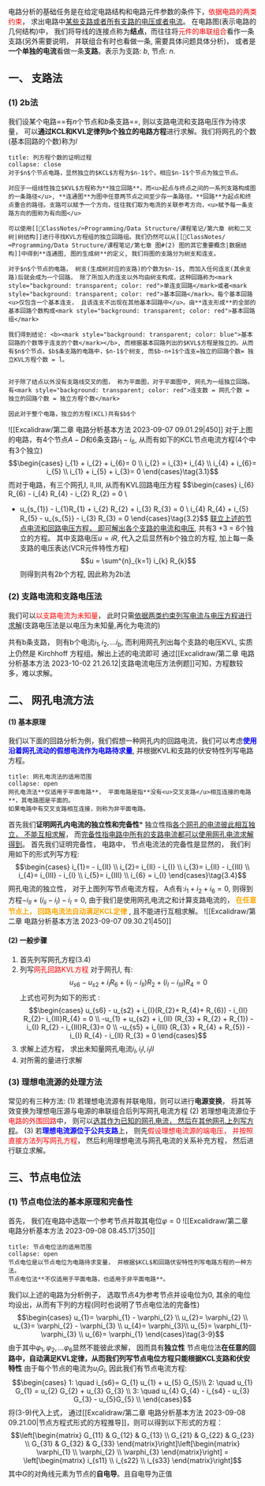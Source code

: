 电路分析的基础任务是在给定电路结构和电路元件参数的条件下，<mark style="background: transparent; color: red">依据电路的两类约束</mark>， 求出电路中<u>某些支路或者所有支路的电压或者电流</u>。
在电路图(表示电路的几何结构)中， 我们将导线的连接点称为**结点**，而往往将<mark style="background: transparent; color: red">元件的串联组合</mark>看作一条支路(另外需要说明， 并联组合有时也看做一条, 需要具体问题具体分析)， 或者是**一个单独的电流**看做一条**支路**。表示为支路: $b$, 节点: $n$. 
## 一、 支路法
### (1) 2b法 
我们设某个电路==有$n$个节点和$b$条支路==, 则以支路电流和支路电压作为待求量， 可以**通过KCL和KVL定律列b个独立的电路方程**进行求解。我们将网孔的个数(基本回路的个数)称为$l$ 
`````ad-important
title: 列方程个数的证明过程
collapse: close
对于$n$个节点电路，显然独立的$KCL$方程为$n-1$个。相应$n-1$个节点为独立节点。

对应于一组线性独立$KVL$方程称为**独立回路**，而<u>起点与终点之间的一系列支路构成图的一条路径</u>, **连通图**为图中任意两节点之间至少存一条路径。**回路**为起点和终点重合的路径。支路可以赋予一个方向，往往我们取为电流的关联参考方向，<u>赋予每一条支路方向的图称为有向图</u>

可以使用[[📘ClassNotes/⌨️Programming/Data Structure/课程笔记/第六章 树和二叉树|树结构]]进行寻找KVL方程组的独立回路组。我们仍然可以从[[📘ClassNotes/⌨️Programming/Data Structure/课程笔记/第七章 图#(2) 图的其它重要概念|数据结构]]中得到**连通图, 图的生成树**的定义, 我们将图的支路分为树支和连支。 

对于$n$个节点的电路， 树支(生成树对应的支路)的个数为$n-1$, 而加入任何连支(其余支路)后就会成为一个回路， 除了所加入的连支以外均由树支构成，这种回路称为<mark style="background: transparent; color: red">单连支回路</mark>或者<mark style="background: transparent; color: red">基本回路</mark>。每个基本回路<u>仅包含一个基本连支， 且该连支不出现在其他基本回路中</u>。由**连支形成**的全部的基本回路个数构成<mark style="background: transparent; color: red">基本回路组</mark>

我们得到结论: <b><mark style="background: transparent; color: blue">基本回路的个数等于连支的个数</mark></b>, 而根据基本回路列出的$KVL$方程是独立的。从而有$n$个节点，$b$条支路的电路中，$n-1$个树支, 而$b-n+1$个连支=独立的回路个数= 独立KVL方程个数 = l。


对于除了结点以外没有支路线交叉的图， 称为平面图，对于平面图中, 网孔为一组独立回路。有<mark style="background: transparent; color: red">连支数 = 网孔个数 = 独立的回路个数 = 独立方程个数</mark>

因此对于整个电路，独立的方程(KCL)共有$b$个
`````
![[Excalidraw/第二章 电路分析基本方法 2023-09-07 09.01.29|450]]
对于上图的电路，有4个节点$A -  D$和6条支路$i_1 - i_6$, 从而有如下的KCL节点电流方程(4个中有3个独立)
$$\begin{cases}
i_{1} + i_{2} + i_{6}= 0 \\ i_{2} = i_{3}+ i_{4} \\
i_{4} + i_{6}= i_{5}  \\
i_{1} + i_{5} + i_{3}= 0
\end{cases}\tag{3.1}$$
而对于电路，有三个网孔I, II,III, 从而有KVL回路电压方程
$$\begin{cases}
i_{6} R_{6} - i_{4} R_{4} - i_{2} R_{2} = 0  \\
- u_{s_{1}} - i_{1}R_{1} + i_{2} R_{2} + i_{3} R_{3} = 0 \\
i_{4} R_{4} + i_{5} R_{5} - u_{s_{5}} - i_{3} R_{3} = 0 
\end{cases}\tag{3.2}$$
<u>联立上述的节点电流和回路电压方程， 即可解出各个支路的电流和电压</u>, 共有3 +3 = 6个独立的方程。
其中支路电压$u = iR$, 代入之后显然有$b$个独立的方程, 加上每一条支路的电压表达(VCR元件特性方程)
$$u = \sum^{n}_{k=1} i_{k} R_{k}$$
则得到共有$2b$个方程, 因此称为2b法

### (2) 支路电流和支路电压法
我们可以<mark style="background: transparent; color: red">以支路电流为未知量</mark>， 此时只需<u>依据两类约束列写电流与电压方程进行求解</u>(支路电压法是以电压为未知量,再化为电流的)

共有b条支路， 则有b个电流$i_1, i_2, \dots i_b$, 而利用网孔列出每个支路的电压KVL, 实质上仍然是 Kirchhoff 方程组。解出上述的电流即可
通过[[Excalidraw/第二章 电路分析基本方法 2023-10-02 21.26.12|支路电流电压方法例题]]可知，方程数较多，难以求解。

## 二、 网孔电流方法
#### (1) 基本原理
我们以下面的回路分析为例，我们假想一种网孔内的回路电流，我们可以考虑<b><mark style="background: transparent; color: blue">使用沿着网孔流动的假想电流作为电路待求量</mark></b>, 并根据KVL和支路的伏安特性列写电路方程。

`````ad-caution 
title: 网孔电流法的适用范围
collapse: open
网孔电流法**仅适用于平面电路**， 平面电路是指**没有<u>交叉支路</u>相互连接的电路**，其电路图是平面的。
如果电路中有交叉支路相互连接，则称为非平面电路。
`````

首先我们**证明网孔内电流的独立性和完备性***
独立性指<u>各个网孔的电流彼此相互独立， 不能互相求解</u>， 而<u>完备性指电路中所有的支路电流都可以使用网孔电流求解得到</u>。
首先我们证明完备性， 电路中， 节点电流法的完备性是显然的， 我们利用如下的形式列写方程:
$$\begin{cases}
i_{1}= - i_{II} \\ i_{2}= i_{II} - i_{I}  \\
i_{3}= i_{II} - i_{III}  \\
i_{4}= i_{III} - i_{I}  \\
i_{5}= i_{III}  \\
i_{6} = i_{I} 
\end{cases}\tag{3.4}$$
网孔电流的独立性， 对于上图列写节点电流方程， A点有:$i_1 + i_2  +i_{6}= 0$, 则得到方程$-i_{II} + (i_{ii} - i_{I}) - i_{I} = 0$, 由于我们是使用网孔电流之和计算支路电流的， <b><mark style="background: transparent; color: orange">在任意节点上， 回路电流法自动满足KCL定律</mark></b> , 且不能进行互相求解。
![[Excalidraw/第二章 电路分析基本方法 2023-09-07 09.30.21|450]]
#### (2) 一般步骤
1. 首先列写网孔方程(3.4)
2. 列写<mark style="background: transparent; color: red">网孔回路KVL方程</mark>
对于网孔I, 有:
$$u_{s6} - u_{s2} + i_{I} R_{6} + (i_{I} - i_{II})R_{2} + (i_{I}- i_{III})R_{4} = 0$$
上式也可列为如下的形式 :
$$\begin{cases} 
u_{s6} - u_{s2} + i_{I}(R_{2}+ R_{4}+ R_{6}) - i_{II} R_{2}- i_{III}R_{4} = 0 \\
-u_{1} + u_{s2} + i_{II} (R_{3} + R_{2} + R_{1}) - i_{I} R_{2} - i_{III}R_{3}= 0  \\
-u_{s5} + i_{III} (R_{3} + R_{4} + R_{5}) - i_{I} R_{4} - i_{II} R_{3} = 0
\end{cases}$$
3. 求解上述方程， 求出未知量网孔电流$i_I, i_II, i_III$
4. 对所需的量进行求解

### (3) 理想电流源的处理方法
常见的有三种方法: 
(1) 若理想电流源有并联电阻，则可以进行**电源变换**， 将其等效变换为理想电压源与电源的串联组合后列写网孔电流方程
(2) 若理想电流源位于<mark style="background: transparent; color: red">电路的外围回路</mark>中， 则可以<u>选其作为已知的网孔电流， 然后在其他网孔上列写方程</u>。
(3) 若<b><mark style="background: transparent; color: blue">理想电流源位于公共支路</mark></b>上，  则先<mark style="background: transparent; color: red">假设理想电流源的端电压， 并按照直接方法列写网孔方程</mark>， 然后利用理想电流与网孔电流的关系补充方程， 然后进行联立求解。

## 三、节点电位法
### (1) 节点电位法的基本原理和完备性
首先， 我们在电路中选取一个参考节点并取其电位$\varphi = 0$
![[Excalidraw/第二章 电路分析基本方法 2023-09-08 08.45.17|350]]
`````ad-caution 
title: 节点电位法的适用范围
collapse: open
节点电位是以节点电位为电路待求变量， 并根据$KCL$和回路伏安特性列写电路方程的一种方法。
节点电位法**不仅适用于平面电路，也适用于非平面电路**。
`````
我们以上述的电路为分析例子， 选取节点4为参考节点并设电位为0, 其余的电位均设出，从而有下列的方程(同时也说明了节点电位法的完备性)
$$\begin{cases} 
u_{1}= \varphi_{1} - \varphi_{2} \\
u_{2}= \varphi_{2} \\
u_{3}= \varphi_{2} - \varphi_{3} \\
u_{4}= \varphi_{3}\\
u_{5}= \varphi_{1}- \varphi_{3} \\
u_{6}= \varphi_{1} 
\end{cases}\tag{3-9}$$
由于其中$\varphi_1, \varphi_2, \dots \varphi_6$显然不能彼此求解， 因而具有**独立性**
节点电位法**在任意的回路中，自动满足KVL定律，从而我们列写节点电位方程只能根据KCL支路和伏安特性**
由于每个节点的电流为$u_i G_i$, 因此我们有节点电流方程: 
$$\begin{cases}
1: \quad  i_{s6}= G_{1} u_{1} + u_{5} G_{5}\\
2: \quad u_{1} G_{1} = u_{2} G_{2} + u_{3} G_{3} \\
3: \quad u_{4} G_{4} - i_{s4} - u_{3} G_{3} - u_{5}G_{5} \\
\end{cases}$$
将(3-9)代入上式， 通过[[Excalidraw/第二章 电路分析基本方法 2023-09-08 09.21.00|节点方程式形式的方程推导]]，则可以得到以下形式的方程：
$$\left[\begin{matrix}
G_{11} & G_{12} & G_{13}  \\ G_{21} & G_{22} & G_{23}  \\ G_{31} & G_{32} & G_{33} 
\end{matrix}\right]\left[\begin{matrix}
\varphi_{1} \\ \varphi_{2} \\ \varphi_{3}
\end{matrix}\right] = \left[\begin{matrix}
i_{s11}  \\ i_{s22}  \\  i_{s33}
\end{matrix}\right]$$
其中$G$的对角线元素为节点的**自电导**。且自电导为正值
